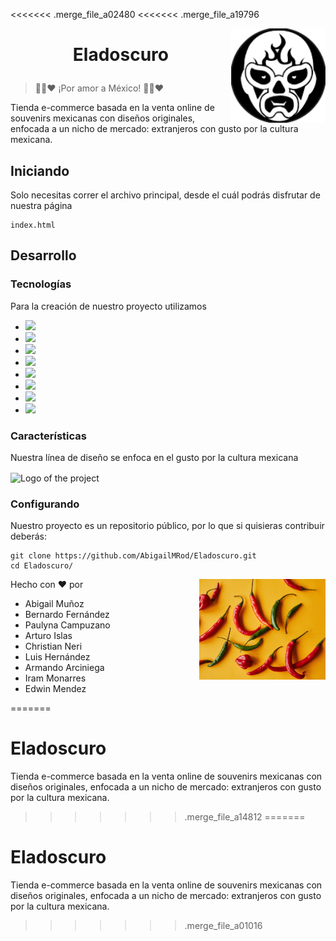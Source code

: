 <<<<<<< .merge_file_a02480
<<<<<<< .merge_file_a19796

<img src="./img/logoPag.svg" width="30%" alt="Logo of the project" align="right">

# <p style="text-align: center;"> Eladoscuro </p>

> 💚🤍❤ ¡Por amor a México! 💚🤍❤


Tienda e-commerce basada en la venta online de souvenirs mexicanas con diseños originales, enfocada a un nicho de mercado: extranjeros con gusto por la cultura mexicana.

## Iniciando

Solo necesitas correr el archivo principal, desde el cuál podrás disfrutar de nuestra página

```shell
index.html
```
## Desarrollo

### Tecnologías 
Para la creación de nuestro proyecto utilizamos

- <img src="https://img.shields.io/badge/HTML5-E34F26?style=for-the-badge&logo=html5&logoColor=white">
- <img src="https://img.shields.io/badge/CSS-239120?&style=for-the-badge&logo=css3&logoColor=white">
- <img src="https://img.shields.io/badge/Bootstrap-563D7C?style=for-the-badge&logo=bootstrap&logoColor=white">
- <img src="https://img.shields.io/badge/JavaScript-F7DF1E?style=for-the-badge&logo=javascript&logoColor=black">
- <img src="https://img.shields.io/badge/Java-ED8B00?style=for-the-badge&logo=java&logoColor=white">
- <img src="https://img.shields.io/badge/MySQL-00000F?style=for-the-badge&logo=mysql&logoColor=white">
- <img src="https://img.shields.io/badge/Spring-6DB33F?style=for-the-badge&logo=spring&logoColor=white">
- <img src="https://img.shields.io/badge/GitHub-100000?style=for-the-badge&logo=github&logoColor=white">



### Características
Nuestra línea de diseño se enfoca en el gusto por la cultura mexicana

<img src="./img/Index/carrusel_3.png" width="50%" alt="Logo of the project" align="center">

### Configurando

Nuestro proyecto es un repositorio público, por lo que si quisieras contribuir deberás:

```shell
git clone https://github.com/AbigailMRod/Eladoscuro.git
cd Eladoscuro/
```
<img src="./img/Index/chiles.jpg" width="40%" alt="Logo of the project" align="right">

Hecho con ❤ por 
- Abigail Muñoz
- Bernardo Fernández
- Paulyna Campuzano
- Arturo Islas
- Christian Neri
- Luis Hernández
- Armando Arciniega
- Iram Monarres
- Edwin Mendez


=======
# Eladoscuro
Tienda e-commerce basada en la venta online de souvenirs mexicanas con diseños originales, enfocada a un nicho de mercado: extranjeros con gusto por la cultura mexicana.
>>>>>>> .merge_file_a14812
=======
# Eladoscuro
Tienda e-commerce basada en la venta online de souvenirs mexicanas con diseños originales, enfocada a un nicho de mercado: extranjeros con gusto por la cultura mexicana.
>>>>>>> .merge_file_a01016
